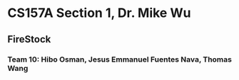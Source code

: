 # CS157A Section 1, Dr. Mike Wu
## FireStock
### Team 10: Hibo Osman, Jesus Emmanuel Fuentes Nava, Thomas Wang


